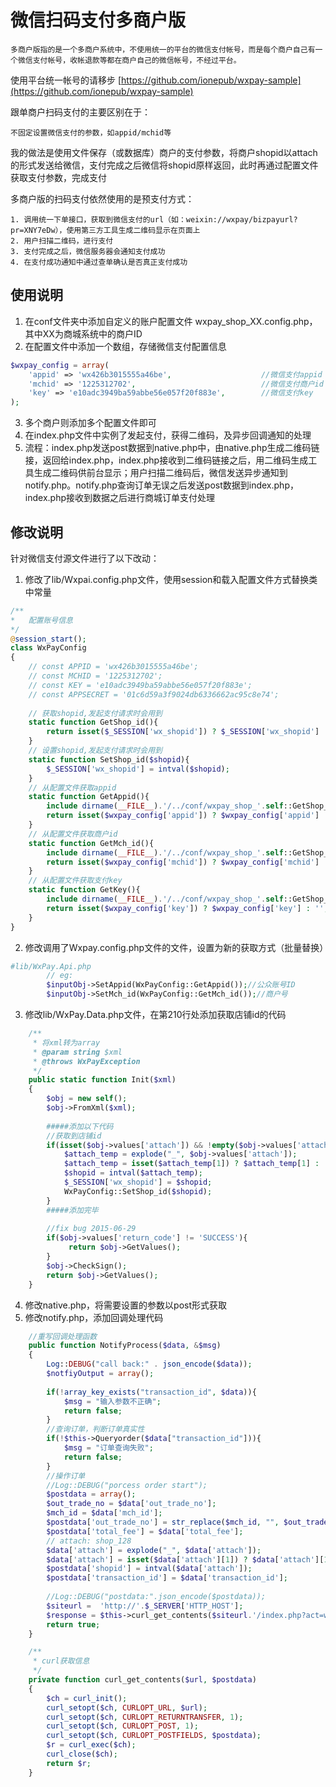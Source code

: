 # 微信扫码支付多商户版

    多商户版指的是一个多商户系统中，不使用统一的平台的微信支付帐号，而是每个商户自己有一个微信支付帐号，收帐退款等都在商户自己的微信帐号，不经过平台。

使用平台统一帐号的请移步 [https://github.com/ionepub/wxpay-sample](https://github.com/ionepub/wxpay-sample)

跟单商户扫码支付的主要区别在于：

    不固定设置微信支付的参数，如appid/mchid等

我的做法是使用文件保存（或数据库）商户的支付参数，将商户shopid以attach的形式发送给微信，支付完成之后微信将shopid原样返回，此时再通过配置文件获取支付参数，完成支付

多商户版的扫码支付依然使用的是预支付方式：

    1. 调用统一下单接口，获取到微信支付的url（如：weixin://wxpay/bizpayurl?pr=XNY7eDw），使用第三方工具生成二维码显示在页面上
    2. 用户扫描二维码，进行支付
    3. 支付完成之后，微信服务器会通知支付成功
    4. 在支付成功通知中通过查单确认是否真正支付成功

## 使用说明

1. 在conf文件夹中添加自定义的账户配置文件 wxpay_shop_XX.config.php，其中XX为商城系统中的商户ID
2. 在配置文件中添加一个数组，存储微信支付配置信息
```php
$wxpay_config = array(
	'appid' => 'wx426b3015555a46be',                    //微信支付appid
	'mchid' => '1225312702',                            //微信支付商户id
	'key' => 'e10adc3949ba59abbe56e057f20f883e',        //微信支付key
);
```
3. 多个商户则添加多个配置文件即可
4. 在index.php文件中实例了发起支付，获得二维码，及异步回调通知的处理
5. 流程：index.php发送post数据到native.php中，由native.php生成二维码链接，返回给index.php，index.php接收到二维码链接之后，用二维码生成工具生成二维码供前台显示；用户扫描二维码后，微信发送异步通知到notify.php。notify.php查询订单无误之后发送post数据到index.php，index.php接收到数据之后进行商城订单支付处理


## 修改说明
针对微信支付源文件进行了以下改动：

1. 修改了lib/Wxpai.config.php文件，使用session和载入配置文件方式替换类中常量
```php
/**
* 	配置账号信息
*/
@session_start();
class WxPayConfig
{
	// const APPID = 'wx426b3015555a46be';
	// const MCHID = '1225312702';
	// const KEY = 'e10adc3949ba59abbe56e057f20f883e';
	// const APPSECRET = '01c6d59a3f9024db6336662ac95c8e74';
	
	// 获取shopid,发起支付请求时会用到
	static function GetShop_id(){
		return isset($_SESSION['wx_shopid']) ? $_SESSION['wx_shopid'] : 0;
	}
	// 设置shopid,发起支付请求时会用到
	static function SetShop_id($shopid){
		$_SESSION['wx_shopid'] = intval($shopid);
	}
	// 从配置文件获取appid
	static function GetAppid(){
		include dirname(__FILE__).'/../conf/wxpay_shop_'.self::GetShop_id().'.config.php';
		return isset($wxpay_config['appid']) ? $wxpay_config['appid'] : '';
	}
	// 从配置文件获取商户id
	static function GetMch_id(){
		include dirname(__FILE__).'/../conf/wxpay_shop_'.self::GetShop_id().'.config.php';
		return isset($wxpay_config['mchid']) ? $wxpay_config['mchid'] : '';
	}
	// 从配置文件获取支付key
	static function GetKey(){
		include dirname(__FILE__).'/../conf/wxpay_shop_'.self::GetShop_id().'.config.php';
		return isset($wxpay_config['key']) ? $wxpay_config['key'] : '';
	}
}
```

2. 修改调用了Wxpay.config.php文件的文件，设置为新的获取方式（批量替换）
```php
#lib/WxPay.Api.php
        // eg:
		$inputObj->SetAppid(WxPayConfig::GetAppid());//公众账号ID
		$inputObj->SetMch_id(WxPayConfig::GetMch_id());//商户号
```

3. 修改lib/WxPay.Data.php文件，在第210行处添加获取店铺id的代码
```php
    /**
     * 将xml转为array
     * @param string $xml
     * @throws WxPayException
     */
	public static function Init($xml)
	{	
		$obj = new self();
		$obj->FromXml($xml);
		
		#####添加以下代码
		//获取到店铺id
		if(isset($obj->values['attach']) && !empty($obj->values['attach'])){
			$attach_temp = explode("_", $obj->values['attach']);
			$attach_temp = isset($attach_temp[1]) ? $attach_temp[1] : '';
			$shopid = intval($attach_temp);
			$_SESSION['wx_shopid'] = $shopid;
			WxPayConfig::SetShop_id($shopid);
		}
		#####添加完毕
		
		//fix bug 2015-06-29
		if($obj->values['return_code'] != 'SUCCESS'){
			 return $obj->GetValues();
		}
		$obj->CheckSign();
        return $obj->GetValues();
	}

```

4. 修改native.php，将需要设置的参数以post形式获取
5. 修改notify.php，添加回调处理代码
```php
    //重写回调处理函数
	public function NotifyProcess($data, &$msg)
	{
		Log::DEBUG("call back:" . json_encode($data));
		$notfiyOutput = array();
		
		if(!array_key_exists("transaction_id", $data)){
			$msg = "输入参数不正确";
			return false;
		}
		//查询订单，判断订单真实性
		if(!$this->Queryorder($data["transaction_id"])){
			$msg = "订单查询失败";
			return false;
		}
		//操作订单
		//Log::DEBUG("porcess order start");
		$postdata = array();
		$out_trade_no = $data['out_trade_no'];
		$mch_id = $data['mch_id'];
		$postdata['out_trade_no'] = str_replace($mch_id, "", $out_trade_no); //订单号
		$postdata['total_fee'] = $data['total_fee'];
		// attach: shop_128
		$data['attach'] = explode("_", $data['attach']);
		$data['attach'] = isset($data['attach'][1]) ? $data['attach'][1] : '';
		$postdata['shopid'] = intval($data['attach']);
		$postdata['transaction_id'] = $data['transaction_id'];
		
		//Log::DEBUG("postdata:".json_encode($postdata));
		$siteurl =  'http://'.$_SERVER['HTTP_HOST'];
		$response = $this->curl_get_contents($siteurl.'/index.php?act=wxpayCallback', $postdata);
		return true;
	}

	/**
	 * curl获取信息
	 */
	private function curl_get_contents($url, $postdata) 
	{
		$ch = curl_init();
		curl_setopt($ch, CURLOPT_URL, $url);
		curl_setopt($ch, CURLOPT_RETURNTRANSFER, 1);
		curl_setopt($ch, CURLOPT_POST, 1);
		curl_setopt($ch, CURLOPT_POSTFIELDS, $postdata);
		$r = curl_exec($ch);
		curl_close($ch);
		return $r;
	}
```


